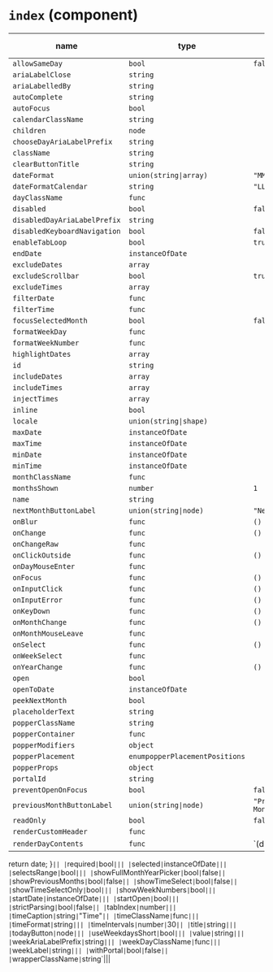 # `index` (component)

| name                         | type                           | default value      | description |
| ---------------------------- | ------------------------------ | ------------------ | ----------- |
| `allowSameDay`               | `bool`                         | `false`            |             |
| `ariaLabelClose`             | `string`                       |                    |             |
| `ariaLabelledBy`             | `string`                       |                    |             |
| `autoComplete`               | `string`                       |                    |             |
| `autoFocus`                  | `bool`                         |                    |             |
| `calendarClassName`          | `string`                       |                    |             |
| `children`                   | `node`                         |                    |             |
| `chooseDayAriaLabelPrefix`   | `string`                       |                    |             |
| `className`                  | `string`                       |                    |             |
| `clearButtonTitle`           | `string`                       |                    |             |
| `dateFormat`                 | `union(string\|array)`         | `"MM/dd/yyyy"`     |             |
| `dateFormatCalendar`         | `string`                       | `"LLLL yyyy"`      |             |
| `dayClassName`               | `func`                         |                    |             |
| `disabled`                   | `bool`                         | `false`            |             |
| `disabledDayAriaLabelPrefix` | `string`                       |                    |             |
| `disabledKeyboardNavigation` | `bool`                         | `false`            |             |
| `enableTabLoop`              | `bool`                         | `true`             |             |
| `endDate`                    | `instanceOfDate`               |                    |             |
| `excludeDates`               | `array`                        |                    |             |
| `excludeScrollbar`           | `bool`                         | `true`             |             |
| `excludeTimes`               | `array`                        |                    |             |
| `filterDate`                 | `func`                         |                    |             |
| `filterTime`                 | `func`                         |                    |             |
| `focusSelectedMonth`         | `bool`                         | `false`            |             |
| `formatWeekDay`              | `func`                         |                    |             |
| `formatWeekNumber`           | `func`                         |                    |             |
| `highlightDates`             | `array`                        |                    |             |
| `id`                         | `string`                       |                    |             |
| `includeDates`               | `array`                        |                    |             |
| `includeTimes`               | `array`                        |                    |             |
| `injectTimes`                | `array`                        |                    |             |
| `inline`                     | `bool`                         |                    |             |
| `locale`                     | `union(string\|shape)`         |                    |             |
| `maxDate`                    | `instanceOfDate`               |                    |             |
| `maxTime`                    | `instanceOfDate`               |                    |             |
| `minDate`                    | `instanceOfDate`               |                    |             |
| `minTime`                    | `instanceOfDate`               |                    |             |
| `monthClassName`             | `func`                         |                    |             |
| `monthsShown`                | `number`                       | `1`                |             |
| `name`                       | `string`                       |                    |             |
| `nextMonthButtonLabel`       | `union(string\|node)`          | `"Next Month"`     |             |
| `onBlur`                     | `func`                         | `() {}`            |             |
| `onChange`                   | `func`                         | `() {}`            |             |
| `onChangeRaw`                | `func`                         |                    |             |
| `onClickOutside`             | `func`                         | `() {}`            |             |
| `onDayMouseEnter`            | `func`                         |                    |             |
| `onFocus`                    | `func`                         | `() {}`            |             |
| `onInputClick`               | `func`                         | `() {}`            |             |
| `onInputError`               | `func`                         | `() {}`            |             |
| `onKeyDown`                  | `func`                         | `() {}`            |             |
| `onMonthChange`              | `func`                         | `() {}`            |             |
| `onMonthMouseLeave`          | `func`                         |                    |             |
| `onSelect`                   | `func`                         | `() {}`            |             |
| `onWeekSelect`               | `func`                         |                    |             |
| `onYearChange`               | `func`                         | `() {}`            |             |
| `open`                       | `bool`                         |                    |             |
| `openToDate`                 | `instanceOfDate`               |                    |             |
| `peekNextMonth`              | `bool`                         |                    |             |
| `placeholderText`            | `string`                       |                    |             |
| `popperClassName`            | `string`                       |                    |             |
| `popperContainer`            | `func`                         |                    |             |
| `popperModifiers`            | `object`                       |                    |             |
| `popperPlacement`            | `enumpopperPlacementPositions` |                    |             |
| `popperProps`                | `object`                       |                    |             |
| `portalId`                   | `string`                       |                    |             |
| `preventOpenOnFocus`         | `bool`                         | `false`            |             |
| `previousMonthButtonLabel`   | `union(string\|node)`          | `"Previous Month"` |             |
| `readOnly`                   | `bool`                         | `false`            |             |
| `renderCustomHeader`         | `func`                         |                    |             |
| `renderDayContents`          | `func`                         | `(date) {          |

return date;
}`|| |`required`|`bool`||| |`selected`|`instanceOfDate`||| |`selectsRange`|`bool`||| |`showFullMonthYearPicker`|`bool`|`false`|| |`showPreviousMonths`|`bool`|`false`|| |`showTimeSelect`|`bool`|`false`|| |`showTimeSelectOnly`|`bool`||| |`showWeekNumbers`|`bool`||| |`startDate`|`instanceOfDate`||| |`startOpen`|`bool`||| |`strictParsing`|`bool`|`false`|| |`tabIndex`|`number`||| |`timeCaption`|`string`|`"Time"`|| |`timeClassName`|`func`||| |`timeFormat`|`string`||| |`timeIntervals`|`number`|`30`|| |`title`|`string`||| |`todayButton`|`node`||| |`useWeekdaysShort`|`bool`||| |`value`|`string`||| |`weekAriaLabelPrefix`|`string`||| |`weekDayClassName`|`func`||| |`weekLabel`|`string`||| |`withPortal`|`bool`|`false`|| |`wrapperClassName`|`string`|||
